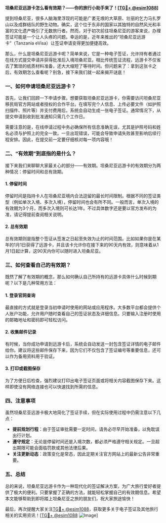 **坦桑尼亚远游卡怎么看有效期？——你的旅行小助手来了！[[TG💪+ @esim1088](https://t.me/s/esim1088)]**

提到坦桑尼亚，很多人脑海里浮现的可能是广袤无垠的大草原、壮丽的乞力马扎罗山以及成群结队的野生动物。确实，这个位于东非的国家以其独特的自然风光和丰富的文化遗产吸引了无数旅行者。然而，对于初次前往坦桑尼亚的游客来说，办理签证可能是一个让人头疼的问题。幸运的是，近年来推出的“坦桑尼亚远游卡”（Tanzania eVisa）让签证申请变得更加便捷高效。

那么，什么是坦桑尼亚远游卡呢？简单来说，它是一种电子签证，允许持有者通过在线方式提交申请并获得批准后入境坦桑尼亚。相比传统签证流程，远游卡不仅省去了繁琐的纸质材料准备，还大大缩短了等待时间。但问题来了：拿到这张卡之后，有效期怎么查看呢？别急，接下来我们就一起来揭开谜底！

### **一、如何申请坦桑尼亚远游卡？**

首先，让我们回顾一下申请步骤。想要获取坦桑尼亚远游卡，你需要访问坦桑尼亚移民局官方网站或者授权的合作平台。在填写完个人信息、上传必要文件（如护照扫描件、照片等）并支付费用后，系统会自动生成一张电子签证。通常情况下，从提交申请到收到批准通知只需几个工作日。

需要注意的是，在线申请过程中务必确保所有信息准确无误，尤其是护照号码和姓名必须与护照上的完全一致。一旦出现错误，可能会导致申请失败甚至影响后续行程安排。因此，在提交前一定要仔细核对每一项内容哦！

### **二、“有效期”到底指的是什么？**

接下来我们来聊聊大家最关心的部分——有效期。坦桑尼亚远游卡的有效期分为两种情况：停留时间和总有效期。

#### **1. 停留时间**
停留时间是指持卡人在坦桑尼亚境内合法逗留的最长时间限制。根据不同的签证类型（例如单次入境、多次入境），停留时间也会有所不同。一般而言，单次入境的有效期为3个月，而多次入境则可长达1年。不过具体数字还是要以官方发布的为准，请记得提前查阅相关说明。

#### **2. 总有效期**
总有效期则是指整个签证从签发之日起至失效为止的时间范围。比如如果你是在某年的1月1日获得了远游卡，并且该卡允许你在接下来的90天内有效，则意味着从1月1日起计算，这90天内你可以随时进入坦桑尼亚。

### **三、如何查看自己的有效期？**

既然了解了有效期的概念，那么如何确认自己所持有的远游卡具体什么时候到期呢？以下是几种常用方法：

#### **1. 登录官网查询**
最直接的方式就是登录当初申请时使用的网站或应用程序。大多数平台都会提供个人账户功能，允许用户随时查看自己的签证状态及详细信息。只要输入注册时使用的邮箱地址和密码即可轻松访问。

#### **2. 收集邮件记录**
有时候，当你成功申请到远游卡后，系统会自动发送一封包含签证详情的电子邮件给你。建议将这些邮件保存下来，因为它们不仅包含了签证编号等重要信息，还可以作为备用资料用于验证。

#### **3. 打印或截图保存**
为了方便日后检查，强烈建议打印出电子签证页面或将相关内容截图保存下来。这样即使没有网络连接也可以快速找到所需的信息。

### **四、注意事项**

虽然坦桑尼亚远游卡极大地简化了签证手续，但在实际使用过程中仍需注意以下几点：

- **提前规划行程**：由于签证审批需要一定时间，请务必尽早开始准备，以免耽误出行计划。
- **遵守规定**：无论是停留时间还是入境次数，都必须严格遵守相关规定。一旦超出期限可能会面临罚款或其他法律后果。
- **关注更新动态**：政策变化是常态，因此定期关注官方网站上的最新公告非常重要。

### **五、总结**

总的来说，坦桑尼亚远游卡作为一种现代化的签证解决方案，为广大旅行爱好者提供了极大的便利。只要掌握了正确的方法，就能轻松掌握自己的有效期信息。希望本文能够帮助到即将踏上坦桑尼亚之旅的朋友们，祝大家旅途愉快！

最后，再次提醒大家关注[TG💪+ @esim1088](https://t.me/s/esim1088)，获取更多关于电子签证及其他旅行相关的实用资讯！[[TG💪+ @esim1088](https://t.me/s/esim1088) ![Image](https://i.postimg.cc/4NQfJmqS/Snipaste-2025-05-13-00-14-12.png)]